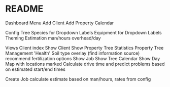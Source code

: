 # README

Dashboard Menu
  Add Client
  Add Property
  Calendar

  Config
    Tree Species for Dropdown Labels
    Equipment for Dropdown Labels
    Theming
    Estimation
      man/hours
      overhead/day

Views
  Client index
  Show Client
  Show Property
    Tree Statistics
    Property Tree Management 'Health'
    Soil type overlay (find information source)
      recommend fertilization options
  Show Job
  Show Tree
  Calendar
  Show Day
    Map with locations marked
      Calculate drive time and predict problems based on estimated start/end times

  Create Job
    calculate estimate based on man/hours, rates from config